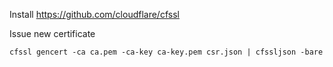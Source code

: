 Install https://github.com/cloudflare/cfssl

Issue new certificate
```
cfssl gencert -ca ca.pem -ca-key ca-key.pem csr.json | cfssljson -bare
```